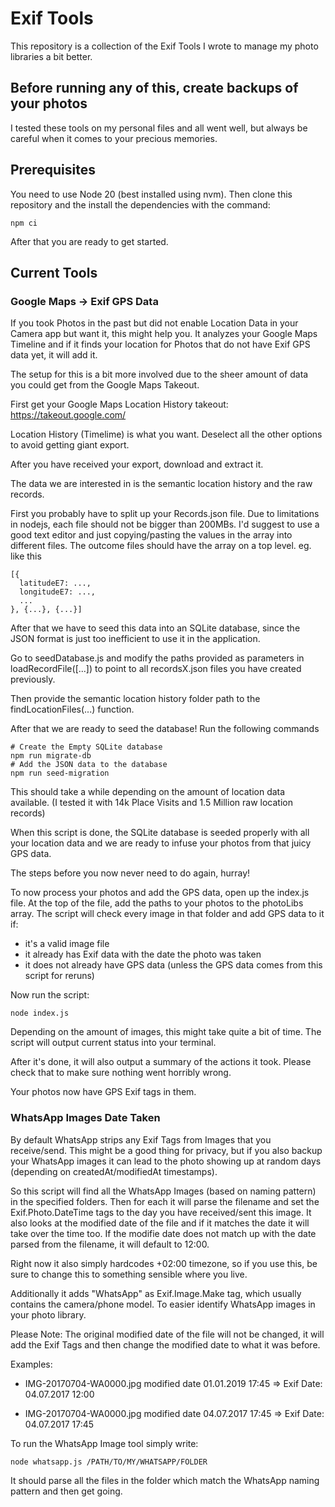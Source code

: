 # Exif Tools

This repository is a collection of the Exif Tools I wrote to manage my photo libraries a bit better.

## Before running any of this, create backups of your photos

I tested these tools on my personal files and all went well, but always be careful when it comes to your precious memories.

## Prerequisites

You need to use Node 20 (best installed using nvm).
Then clone this repository and the install the dependencies with the command:

```
npm ci
```

After that you are ready to get started.

## Current Tools

### Google Maps -> Exif GPS Data

If you took Photos in the past but did not enable Location Data in your Camera app but want it, this might help you.
It analyzes your Google Maps Timeline and if it finds your location for Photos that do not have Exif GPS data yet, it will add it.

The setup for this is a bit more involved due to the sheer amount of data you could get from the Google Maps Takeout.

First get your Google Maps Location History takeout:
https://takeout.google.com/

Location History (Timelime) is what you want.
Deselect all the other options to avoid getting giant export.

After you have received your export, download and extract it.

The data we are interested in is the semantic location history and the raw records.

First you probably have to split up your Records.json file.
Due to limitations in nodejs, each file should not be bigger than 200MBs.
I'd suggest to use a good text editor and just copying/pasting the values in the array into different files.
The outcome files should have the array on a top level. eg. like this

```
[{
  latitudeE7: ...,
  longitudeE7: ...,
  ...
}, {...}, {...}]
```

After that we have to seed this data into an SQLite database, since the JSON format is just too inefficient to use it in the application.

Go to seedDatabase.js and modify the paths provided as parameters in loadRecordFile([...]) to point to all recordsX.json files you have created previously.

Then provide the semantic location history folder path to the findLocationFiles(...) function.

After that we are ready to seed the database!
Run the following commands

```
# Create the Empty SQLite database
npm run migrate-db
# Add the JSON data to the database
npm run seed-migration
```

This should take a while depending on the amount of location data available. (I tested it with 14k Place Visits and 1.5 Million raw location records)

When this script is done, the SQLite database is seeded properly with all your location data and we are ready to infuse your photos from that juicy GPS data.

The steps before you now never need to do again, hurray!

To now process your photos and add the GPS data, open up the index.js file.
At the top of the file, add the paths to your photos to the photoLibs array.
The script will check every image in that folder and add GPS data to it if:

- it's a valid image file
- it already has Exif data with the date the photo was taken
- it does not already have GPS data (unless the GPS data comes from this script for reruns)

Now run the script:

```
node index.js
```

Depending on the amount of images, this might take quite a bit of time.
The script will output current status into your terminal.

After it's done, it will also output a summary of the actions it took.
Please check that to make sure nothing went horribly wrong.

Your photos now have GPS Exif tags in them.

### WhatsApp Images Date Taken

By default WhatsApp strips any Exif Tags from Images that you receive/send.
This might be a good thing for privacy, but if you also backup your WhatsApp images it can lead to the photo showing up at random days (depending on createdAt/modifiedAt timestamps).

So this script will find all the WhatsApp Images (based on naming pattern) in the specified folders.
Then for each it will parse the filename and set the Exif.Photo.DateTime tags to the day you have received/sent this image.
It also looks at the modified date of the file and if it matches the date it will take over the time too.
If the modifie date does not match up with the date parsed from the filename, it will default to 12:00.

Right now it also simply hardcodes +02:00 timezone, so if you use this, be sure to change this to something sensible where you live.

Additionally it adds "WhatsApp" as Exif.Image.Make tag, which usually contains the camera/phone model. To easier identify WhatsApp images in your photo library.

Please Note: The original modified date of the file will not be changed, it will add the Exif Tags and then change the modified date to what it was before.

Examples:

- IMG-20170704-WA0000.jpg
  modified date 01.01.2019 17:45
  => Exif Date: 04.07.2017 12:00

- IMG-20170704-WA0000.jpg
  modified date 04.07.2017 17:45
  => Exif Date: 04.07.2017 17:45

To run the WhatsApp Image tool simply write:

```
node whatsapp.js /PATH/TO/MY/WHATSAPP/FOLDER
```

It should parse all the files in the folder which match the WhatsApp naming pattern and then get going.

